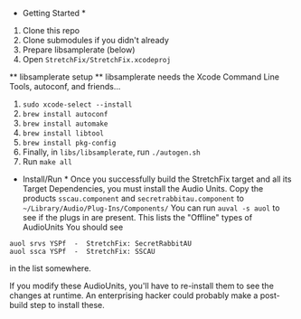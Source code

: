 * Getting Started *

1. Clone this repo
2. Clone submodules if you didn't already
3. Prepare libsamplerate (below)
4. Open `StretchFix/StretchFix.xcodeproj`

** libsamplerate setup **
libsamplerate needs the Xcode Command Line Tools, autoconf, and friends...

1. `sudo xcode-select --install`
2. `brew install autoconf`
3. `brew install automake`
4. `brew install libtool`
5. `brew install pkg-config`
6. Finally, in `libs/libsamplerate`, run `./autogen.sh`
7. Run `make all`

* Install/Run *
Once you successfully build the StretchFix target and all its Target Dependencies, you must install the Audio Units.
Copy the products `sscau.component` and `secretrabbitau.component` to `~/Library/Audio/Plug-Ins/Components/`
You can run `auval -s auol` to see if the plugs in are present. This lists the "Offline" types of AudioUnits
You should see
```
auol srvs YSPf  -  StretchFix: SecretRabbitAU
auol ssca YSPf  -  StretchFix: SSCAU
```
in the list somewhere.

If you modify these AudioUnits, you'll have to re-install them to see the changes at runtime. An enterprising hacker could probably make a post-build step to install these.
